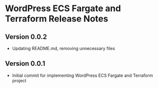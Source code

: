 # WordPress ECS Fargate and Terraform Release Notes

## Version 0.0.2

* Updating README.md, removing unnecessary files

## Version 0.0.1

* Initial commit for implementing WordPress ECS Fargate and Terraform project
